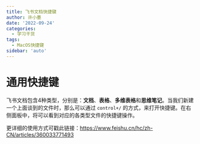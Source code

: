 ```yaml
---
title: 飞书文档快捷键
author: 许小墨
date: '2022-09-24'
categories:
  - 学习干货
tags:
  - MacOS快捷键
sidebar: 'auto'
---
```


# 通用快捷键

飞书文档包含4种类型，分别是：**文档**、**表格**、**多维表格**和**思维笔记**。当我们新建一个上面谈到的文件时，那么可以通过 `control+/` 的方式，来打开快捷键。在右侧面板中，将可以看到对应的各类型文件的快捷键操作。

更详细的使用方式可戳此链接：https://www.feishu.cn/hc/zh-CN/articles/360033771493





 
